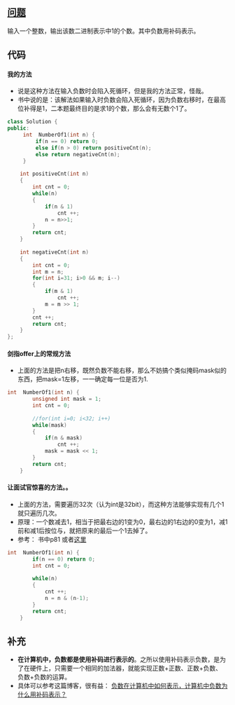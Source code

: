 ## [问题](https://www.nowcoder.com/practice/8ee967e43c2c4ec193b040ea7fbb10b8?tpId=13&tqId=11164&tPage=1&rp=2&ru=%2Fta%2Fcoding-interviews&qru=%2Fta%2Fcoding-interviews%2Fquestion-ranking)
输入一个整数，输出该数二进制表示中1的个数。其中负数用补码表示。

## 代码
#### 我的方法
* 说是这种方法在输入负数时会陷入死循环，但是我的方法正常，怪哉。
* 书中说的是：该解法如果输入时负数会陷入死循环，因为负数右移时，在最高位补得是1，二本题最终目的是求1的个数，那么会有无数个1了。
```C++
class Solution {
public:
     int  NumberOf1(int n) {
         if(n == 0) return 0;
         else if(n > 0) return positiveCnt(n);
         else return negativeCnt(n);
     }
    
    int positiveCnt(int n)
    {
        int cnt = 0;
        while(n)
        {
            if(n & 1)
                cnt ++;
            n = n>>1;
        }
        return cnt;
    }
    
    int negativeCnt(int n)
    {
        int cnt = 0;
        int m = n;
        for(int i=31; i>0 && m; i--)
        {
            if(m & 1)
                cnt ++;
            m = m >> 1;
        }
        cnt ++;
        return cnt;
    }
};
```

#### 剑指offer上的常规方法
* 上面的方法是把n右移，既然负数不能右移，那么不妨搞个类似掩码mask似的东西，把mask=1左移，一一确定每一位是否为1.
```C++
int  NumberOf1(int n) {
        unsigned int mask = 1;
        int cnt = 0;
        
        //for(int i=0; i<32; i++)
        while(mask)
        {
            if(n & mask)
                cnt ++;
            mask = mask << 1;
        }
        return cnt;
    }
```

#### 让面试官惊喜的方法。。
* 上面的方法，需要遍历32次（认为int是32bit），而这种方法能够实现有几个1就只遍历几次。
* 原理：一个数减去1，相当于把最右边的1变为0，最右边的1右边的0变为1，减1前和减1后按位与，就把原来的最后一个1去掉了。
* 参考： 书中p81 或者[这里](https://www.nowcoder.com/questionTerminal/8ee967e43c2c4ec193b040ea7fbb10b8)
```C++
int  NumberOf1(int n) {
        if(n == 0) return 0;
        int cnt = 0;
        
        while(n)
        {
            cnt ++;
            n = n & (n-1);
        }
        return cnt;
    }
```

## 补充
* **在计算机中，负数都是使用补码进行表示的**。之所以使用补码表示负数，是为了在硬件上，只需要一个相同的加法器，就能实现正数+正数、正数+负数、负数+负数的运算。
* 具体可以参考这篇博客，很有益： [负数在计算机中如何表示，计算机中负数为什么用补码表示？](http://blog.csdn.net/youcharming/article/details/41982239)



